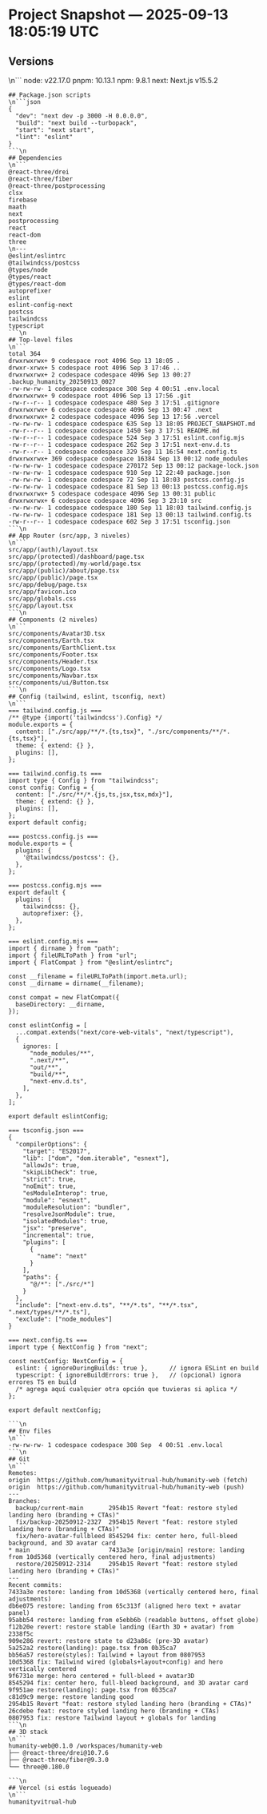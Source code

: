 # Project Snapshot — 2025-09-13 18:05:19 UTC
## Versions
\n```
node: v22.17.0
pnpm: 10.13.1
npm:  9.8.1
next: Next.js v15.5.2
```\n
## Package.json scripts
\n```json
{
  "dev": "next dev -p 3000 -H 0.0.0.0",
  "build": "next build --turbopack",
  "start": "next start",
  "lint": "eslint"
}
```\n
## Dependencies
\n```
@react-three/drei
@react-three/fiber
@react-three/postprocessing
clsx
firebase
maath
next
postprocessing
react
react-dom
three
\n---
@eslint/eslintrc
@tailwindcss/postcss
@types/node
@types/react
@types/react-dom
autoprefixer
eslint
eslint-config-next
postcss
tailwindcss
typescript
```\n
## Top-level files
\n```
total 364
drwxrwxrwx+ 9 codespace root 4096 Sep 13 18:05 .
drwxr-xrwx+ 5 codespace root 4096 Sep 3 17:46 ..
drwxrwxrwx+ 2 codespace codespace 4096 Sep 13 00:27 .backup_humanity_20250913_0027
-rw-rw-rw- 1 codespace codespace 308 Sep 4 00:51 .env.local
drwxrwxrwx+ 9 codespace root 4096 Sep 13 17:56 .git
-rw-r--r-- 1 codespace codespace 480 Sep 3 17:51 .gitignore
drwxrwxrwx+ 6 codespace codespace 4096 Sep 13 00:47 .next
drwxrwxrwx+ 2 codespace codespace 4096 Sep 13 17:56 .vercel
-rw-rw-rw- 1 codespace codespace 635 Sep 13 18:05 PROJECT_SNAPSHOT.md
-rw-r--r-- 1 codespace codespace 1450 Sep 3 17:51 README.md
-rw-r--r-- 1 codespace codespace 524 Sep 3 17:51 eslint.config.mjs
-rw-r--r-- 1 codespace codespace 262 Sep 3 17:51 next-env.d.ts
-rw-r--r-- 1 codespace codespace 329 Sep 11 16:54 next.config.ts
drwxrwxrwx+ 369 codespace codespace 16384 Sep 13 00:12 node_modules
-rw-rw-rw- 1 codespace codespace 270172 Sep 13 00:12 package-lock.json
-rw-rw-rw- 1 codespace codespace 910 Sep 12 22:40 package.json
-rw-rw-rw- 1 codespace codespace 72 Sep 11 18:03 postcss.config.js
-rw-rw-rw- 1 codespace codespace 81 Sep 13 00:13 postcss.config.mjs
drwxrwxrwx+ 5 codespace codespace 4096 Sep 13 00:31 public
drwxrwxrwx+ 6 codespace codespace 4096 Sep 3 23:10 src
-rw-rw-rw- 1 codespace codespace 180 Sep 11 18:03 tailwind.config.js
-rw-rw-rw- 1 codespace codespace 181 Sep 13 00:13 tailwind.config.ts
-rw-r--r-- 1 codespace codespace 602 Sep 3 17:51 tsconfig.json
```\n
## App Router (src/app, 3 niveles)
\n```
src/app/(auth)/layout.tsx
src/app/(protected)/dashboard/page.tsx
src/app/(protected)/my-world/page.tsx
src/app/(public)/about/page.tsx
src/app/(public)/page.tsx
src/app/debug/page.tsx
src/app/favicon.ico
src/app/globals.css
src/app/layout.tsx
```\n
## Components (2 niveles)
\n```
src/components/Avatar3D.tsx
src/components/Earth.tsx
src/components/EarthClient.tsx
src/components/Footer.tsx
src/components/Header.tsx
src/components/Logo.tsx
src/components/Navbar.tsx
src/components/ui/Button.tsx
```\n
## Config (tailwind, eslint, tsconfig, next)
\n```
=== tailwind.config.js ===
/** @type {import('tailwindcss').Config} */
module.exports = {
  content: ["./src/app/**/*.{ts,tsx}", "./src/components/**/*.{ts,tsx}"],
  theme: { extend: {} },
  plugins: [],
};

=== tailwind.config.ts ===
import type { Config } from "tailwindcss";
const config: Config = {
  content: ["./src/**/*.{js,ts,jsx,tsx,mdx}"],
  theme: { extend: {} },
  plugins: [],
};
export default config;

=== postcss.config.js ===
module.exports = {
  plugins: {
    '@tailwindcss/postcss': {},
  },
};

=== postcss.config.mjs ===
export default {
  plugins: {
    tailwindcss: {},
    autoprefixer: {},
  },
};

=== eslint.config.mjs ===
import { dirname } from "path";
import { fileURLToPath } from "url";
import { FlatCompat } from "@eslint/eslintrc";

const __filename = fileURLToPath(import.meta.url);
const __dirname = dirname(__filename);

const compat = new FlatCompat({
  baseDirectory: __dirname,
});

const eslintConfig = [
  ...compat.extends("next/core-web-vitals", "next/typescript"),
  {
    ignores: [
      "node_modules/**",
      ".next/**",
      "out/**",
      "build/**",
      "next-env.d.ts",
    ],
  },
];

export default eslintConfig;

=== tsconfig.json ===
{
  "compilerOptions": {
    "target": "ES2017",
    "lib": ["dom", "dom.iterable", "esnext"],
    "allowJs": true,
    "skipLibCheck": true,
    "strict": true,
    "noEmit": true,
    "esModuleInterop": true,
    "module": "esnext",
    "moduleResolution": "bundler",
    "resolveJsonModule": true,
    "isolatedModules": true,
    "jsx": "preserve",
    "incremental": true,
    "plugins": [
      {
        "name": "next"
      }
    ],
    "paths": {
      "@/*": ["./src/*"]
    }
  },
  "include": ["next-env.d.ts", "**/*.ts", "**/*.tsx", ".next/types/**/*.ts"],
  "exclude": ["node_modules"]
}

=== next.config.ts ===
import type { NextConfig } from "next";

const nextConfig: NextConfig = {
  eslint: { ignoreDuringBuilds: true },      // ignora ESLint en build
  typescript: { ignoreBuildErrors: true },   // (opcional) ignora errores TS en build
  /* agrega aquí cualquier otra opción que tuvieras si aplica */
};

export default nextConfig;

```\n
## Env files
\n```
-rw-rw-rw- 1 codespace codespace 308 Sep  4 00:51 .env.local
```\n
## Git
\n```
Remotes:
origin	https://github.com/humanityvitrual-hub/humanity-web (fetch)
origin	https://github.com/humanityvitrual-hub/humanity-web (push)
---
Branches:
  backup/current-main       2954b15 Revert "feat: restore styled landing hero (branding + CTAs)"
  fix/backup-20250912-2327  2954b15 Revert "feat: restore styled landing hero (branding + CTAs)"
  fix/hero-avatar-fullbleed 8545294 fix: center hero, full-bleed background, and 3D avatar card
* main                      7433a3e [origin/main] restore: landing from 10d5368 (vertically centered hero, final adjustments)
  restore/20250912-2314     2954b15 Revert "feat: restore styled landing hero (branding + CTAs)"
---
Recent commits:
7433a3e restore: landing from 10d5368 (vertically centered hero, final adjustments)
db6e075 restore: landing from 65c313f (aligned hero text + avatar panel)
95abb54 restore: landing from e5ebb6b (readable buttons, offset globe)
f12b20e revert: restore stable landing (Earth 3D + avatar) from 2338f5c
909e286 revert: restore state to d23a86c (pre-3D avatar)
5a252a2 restore(landing): page.tsx from 0b35ca7
bb56a57 restore(styles): Tailwind + layout from 0807953
10d5368 fix: Tailwind wired (globals+layout+config) and hero vertically centered
9f6731e merge: hero centered + full-bleed + avatar3D
8545294 fix: center hero, full-bleed background, and 3D avatar card
9f951ae restore(landing): page.tsx from 0b35ca7
c81d9c9 merge: restore landing good
2954b15 Revert "feat: restore styled landing hero (branding + CTAs)"
26cdebe feat: restore styled landing hero (branding + CTAs)
0807953 fix: restore Tailwind layout + globals for landing
```\n
## 3D stack
\n```
humanity-web@0.1.0 /workspaces/humanity-web
├── @react-three/drei@10.7.6
├── @react-three/fiber@9.3.0
└── three@0.180.0

```\n
## Vercel (si estás logueado)
\n```
humanityvitrual-hub
```
